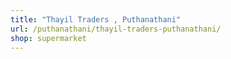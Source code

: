 ```yaml
---
title: "Thayil Traders , Puthanathani"
url: /puthanathani/thayil-traders-puthanathani/
shop: supermarket
---
```


